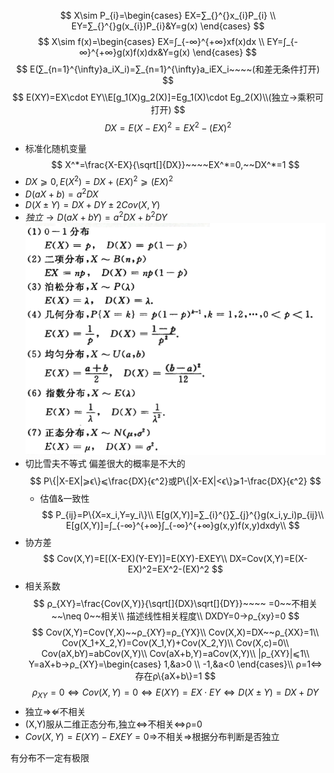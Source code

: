 $$
X\sim P_{i}=\begin{cases}
   EX=∑_{}^{}x_{i}P_{i} \\
   EY=∑_{}^{}g(x_{i})P_{i}&Y=g(x)
\end{cases}
$$
$$
X\sim f(x)=\begin{cases}
   EX=∫_{-∞}^{+∞}xf(x)dx \\
   EY=∫_{-∞}^{+∞}g(x)f(x)dx&Y=g(x)
\end{cases}
$$
$$
E(∑_{n=1}^{\infty}a_iX_i)=∑_{n=1}^{\infty}a_iEX_i~~~~(和差无条件打开)
$$
$$
E(XY)=EX\cdot EY\\E[g_1(X)g_2(X)]=Eg_1(X)\cdot Eg_2(X)\\(独立→乘积可打开)
$$
$$
DX=E(X-EX)^2=EX^2-(EX)^2
$$
- 标准化随机变量
$$
X^*=\frac{X-EX}{\sqrt[]{DX}}~~~~EX^*=0,~~DX^*=1
$$
- $DX⩾0,E(X^2)=DX+(EX)^2⩾(EX)^2$
- $D(aX+b)=a^2DX$
- $D(X±Y)=DX+DY±2Cov(X,Y)$
- $独立→D(aX+bY)=a^2DX+b^2DY$
![](4-%E9%9A%8F%E6%9C%BA%E5%8F%98%E9%87%8F%E7%9A%84%E6%95%B0%E5%AD%97%E7%89%B9%E5%BE%81/2020-08-24-16-04-57.png)
- 切比雪夫不等式 偏差很大的概率是不大的
    $$
    P\{|X-EX|⩾ϵ\}⩽\frac{DX}{ϵ^2}或P\{|X-EX|<ϵ\}⩾1-\frac{DX}{ϵ^2}
    $$
  - 估值&一致性
$$
P_{ij}=P\{X=x_i,Y=y_i\}\\
E[g(X,Y)]=∑_{i}^{}∑_{j}^{}g(x_i,y_i)p_{ij}\\
E[g(X,Y)]=∫_{-∞}^{+∞}∫_{-∞}^{+∞}g(x,y)f(x,y)dxdy\\
$$
- 协方差
$$
Cov(X,Y)=E[(X-EX)(Y-EY)]=E(XY)-EXEY\\
DX=Cov(X,Y)=E(X-EX)^2=EX^2-(EX)^2
$$
- 相关系数
$$
ρ_{XY}=\frac{Cov(X,Y)}{\sqrt[]{DX}\sqrt[]{DY}}~~~~ =0~~不相关~~\neq 0~~相关\\
描述线性相关程度\\
DXDY=0→ρ_{xy}=0
$$
$$
Cov(X,Y)=Cov(Y,X)~~ρ_{XY}=ρ_{YX}\\
Cov(X,X)=DX~~ρ_{XX}=1\\
Cov(X_1+X_2,Y)=Cov(X_1,Y)+Cov(X_2,Y)\\
Cov(X,c)=0\\
Cov(aX,bY)=abCov(X,Y)\\
Cov(aX+b,Y)=aCov(X,Y)\\
|ρ_{XY}|⩽1\\
Y=aX+b→ρ_{XY}=\begin{cases}
   1,&a>0 \\ -1,&a<0
\end{cases}\\
ρ=1⇔存在ρ\{aX+b\}=1
$$
$$
ρ_{XY}=0⇔Cov(X,Y)=0⇔E(XY)=EX\cdot EY⇔D(X±Y)=DX+DY
$$
- 独立⇒⇍不相关
- (X,Y)服从二维正态分布,独立⇔不相关⇔ρ=0
- $Cov(X,Y)=E(XY)-EXEY=0$⇒不相关⇒根据分布判断是否独立

有分布不一定有极限